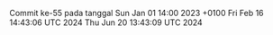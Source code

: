 Commit ke-55 pada tanggal Sun Jan 01 14:00 2023 +0100
Fri Feb 16 14:43:06 UTC 2024
Thu Jun 20 13:43:09 UTC 2024
